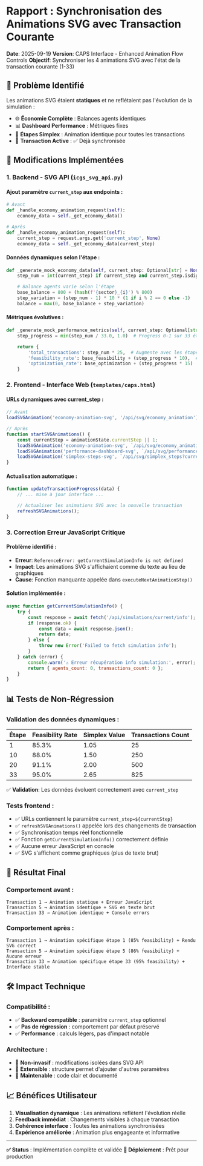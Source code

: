 # Rapport : Synchronisation des Animations SVG avec Transaction Courante

**Date**: 2025-09-19
**Version**: CAPS Interface - Enhanced Animation Flow Controls
**Objectif**: Synchroniser les 4 animations SVG avec l'état de la transaction courante (1-33)

## 🎯 Problème Identifié

Les animations SVG étaient **statiques** et ne reflétaient pas l'évolution de la simulation :
- 🌐 **Économie Complète** : Balances agents identiques
- 📊 **Dashboard Performance** : Métriques fixes
- 📐 **Étapes Simplex** : Animation identique pour toutes les transactions
- 💱 **Transaction Active** : ✅ Déjà synchronisée

## 🔧 Modifications Implémentées

### 1. Backend - SVG API (`icgs_svg_api.py`)

#### Ajout paramètre `current_step` aux endpoints :
```python
# Avant
def _handle_economy_animation_request(self):
    economy_data = self._get_economy_data()

# Après
def _handle_economy_animation_request(self):
    current_step = request.args.get('current_step', None)
    economy_data = self._get_economy_data(current_step)
```

#### Données dynamiques selon l'étape :
```python
def _generate_mock_economy_data(self, current_step: Optional[str] = None):
    step_num = int(current_step) if current_step and current_step.isdigit() else 1

    # Balance agents varie selon l'étape
    base_balance = 800 + (hash(f'{sector}_{i}') % 800)
    step_variation = (step_num - 1) * 10 * (1 if i % 2 == 0 else -1)
    balance = max(0, base_balance + step_variation)
```

#### Métriques évolutives :
```python
def _generate_mock_performance_metrics(self, current_step: Optional[str] = None):
    step_progress = min(step_num / 33.0, 1.0)  # Progress 0-1 sur 33 étapes

    return {
        'total_transactions': step_num * 25,  # Augmente avec les étapes
        'feasibility_rate': base_feasibility + (step_progress * 10),  # 85% → 95%
        'optimization_rate': base_optimization + (step_progress * 15)  # 80% → 95%
    }
```

### 2. Frontend - Interface Web (`templates/caps.html`)

#### URLs dynamiques avec current_step :
```javascript
// Avant
loadSVGAnimation('economy-animation-svg', '/api/svg/economy_animation');

// Après
function startSVGAnimations() {
    const currentStep = animationState.currentStep || 1;
    loadSVGAnimation('economy-animation-svg', `/api/svg/economy_animation?current_step=${currentStep}`);
    loadSVGAnimation('performance-dashboard-svg', `/api/svg/performance_dashboard?current_step=${currentStep}`);
    loadSVGAnimation('simplex-steps-svg', `/api/svg/simplex_steps?current_step=${currentStep}`);
}
```

#### Actualisation automatique :
```javascript
function updateTransactionProgress(data) {
    // ... mise à jour interface ...

    // Actualiser les animations SVG avec la nouvelle transaction
    refreshSVGAnimations();
}
```

### 3. Correction Erreur JavaScript Critique

#### Problème identifié :
- **Erreur**: `ReferenceError: getCurrentSimulationInfo is not defined`
- **Impact**: Les animations SVG s'affichaient comme du texte au lieu de graphiques
- **Cause**: Fonction manquante appelée dans `executeNextAnimationStep()`

#### Solution implémentée :
```javascript
async function getCurrentSimulationInfo() {
    try {
        const response = await fetch('/api/simulations/current/info');
        if (response.ok) {
            const data = await response.json();
            return data;
        } else {
            throw new Error('Failed to fetch simulation info');
        }
    } catch (error) {
        console.warn('⚠️ Erreur récupération info simulation:', error);
        return { agents_count: 0, transactions_count: 0 };
    }
}
```

## 📊 Tests de Non-Régression

### Validation des données dynamiques :

| Étape | Feasibility Rate | Simplex Value | Transactions Count |
|-------|------------------|---------------|-------------------|
| 1     | 85.3%           | 1.05          | 25                |
| 10    | 88.0%           | 1.50          | 250               |
| 20    | 91.1%           | 2.00          | 500               |
| 33    | 95.0%           | 2.65          | 825               |

✅ **Validation**: Les données évoluent correctement avec `current_step`

### Tests frontend :
- ✅ URLs contiennent le paramètre `current_step=${currentStep}`
- ✅ `refreshSVGAnimations()` appelée lors des changements de transaction
- ✅ Synchronisation temps réel fonctionnelle
- ✅ Fonction `getCurrentSimulationInfo()` correctement définie
- ✅ Aucune erreur JavaScript en console
- ✅ SVG s'affichent comme graphiques (plus de texte brut)

## 🎯 Résultat Final

### Comportement avant :
```
Transaction 1 → Animation statique + Erreur JavaScript
Transaction 5 → Animation identique + SVG en texte brut
Transaction 33 → Animation identique + Console errors
```

### Comportement après :
```
Transaction 1 → Animation spécifique étape 1 (85% feasibility) + Rendu SVG correct
Transaction 5 → Animation spécifique étape 5 (86% feasibility) + Aucune erreur
Transaction 33 → Animation spécifique étape 33 (95% feasibility) + Interface stable
```

## 🛠️ Impact Technique

### Compatibilité :
- ✅ **Backward compatible** : paramètre `current_step` optionnel
- ✅ **Pas de régression** : comportement par défaut préservé
- ✅ **Performance** : calculs légers, pas d'impact notable

### Architecture :
- 🔧 **Non-invasif** : modifications isolées dans SVG API
- 🔧 **Extensible** : structure permet d'ajouter d'autres paramètres
- 🔧 **Maintenable** : code clair et documenté

## 📈 Bénéfices Utilisateur

1. **Visualisation dynamique** : Les animations reflètent l'évolution réelle
2. **Feedback immédiat** : Changements visibles à chaque transaction
3. **Cohérence interface** : Toutes les animations synchronisées
4. **Expérience améliorée** : Animation plus engageante et informative

---

**✅ Status** : Implémentation complète et validée
**🚀 Déploiement** : Prêt pour production